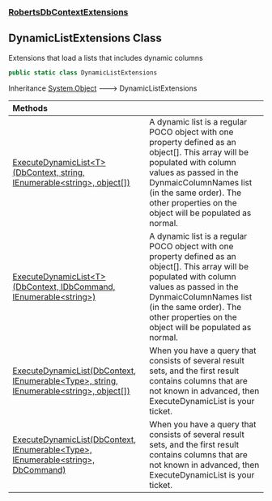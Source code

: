 ### [RobertsDbContextExtensions](RobertsDbContextExtensions 'RobertsDbContextExtensions')
## DynamicListExtensions Class
Extensions that load a lists that includes dynamic columns
```csharp
public static class DynamicListExtensions
```

Inheritance [System.Object](https://docs.microsoft.com/en-us/dotnet/api/System.Object 'System.Object') &#129106; DynamicListExtensions  

| Methods | |
| :--- | :--- |
| [ExecuteDynamicList&lt;T&gt;(DbContext, string, IEnumerable&lt;string&gt;, object[])](DynamicListExtensions_ExecuteDynamicList_T_(DbContext_string_IEnumerable_string__object__) 'RobertsDbContextExtensions.DynamicListExtensions.ExecuteDynamicList&lt;T&gt;(Microsoft.EntityFrameworkCore.DbContext, string, System.Collections.Generic.IEnumerable&lt;string&gt;, object[])') | A dynamic list is a regular POCO object with one property defined as an object[]. This array will be populated with column values as passed in the DynmaicColumnNames list (in the same order). The other properties on the object will be populated as normal.  |
| [ExecuteDynamicList&lt;T&gt;(DbContext, IDbCommand, IEnumerable&lt;string&gt;)](DynamicListExtensions_ExecuteDynamicList_T_(DbContext_IDbCommand_IEnumerable_string_) 'RobertsDbContextExtensions.DynamicListExtensions.ExecuteDynamicList&lt;T&gt;(Microsoft.EntityFrameworkCore.DbContext, System.Data.IDbCommand, System.Collections.Generic.IEnumerable&lt;string&gt;)') | A dynamic list is a regular POCO object with one property defined as an object[]. This array will be populated with column values as passed in the DynmaicColumnNames list (in the same order). The other properties on the object will be populated as normal.  |
| [ExecuteDynamicList(DbContext, IEnumerable&lt;Type&gt;, string, IEnumerable&lt;string&gt;, object[])](DynamicListExtensions_ExecuteDynamicList(DbContext_IEnumerable_Type__string_IEnumerable_string__object__) 'RobertsDbContextExtensions.DynamicListExtensions.ExecuteDynamicList(Microsoft.EntityFrameworkCore.DbContext, System.Collections.Generic.IEnumerable&lt;System.Type&gt;, string, System.Collections.Generic.IEnumerable&lt;string&gt;, object[])') | When you have a query that consists of several result sets, and the first result contains columns that are not known in  advanced, then ExecuteDynamicList is your ticket.  |
| [ExecuteDynamicList(DbContext, IEnumerable&lt;Type&gt;, IEnumerable&lt;string&gt;, DbCommand)](DynamicListExtensions_ExecuteDynamicList(DbContext_IEnumerable_Type__IEnumerable_string__DbCommand) 'RobertsDbContextExtensions.DynamicListExtensions.ExecuteDynamicList(Microsoft.EntityFrameworkCore.DbContext, System.Collections.Generic.IEnumerable&lt;System.Type&gt;, System.Collections.Generic.IEnumerable&lt;string&gt;, System.Data.Common.DbCommand)') | When you have a query that consists of several result sets, and the first result contains columns that are not known in  advanced, then ExecuteDynamicList is your ticket.  |
